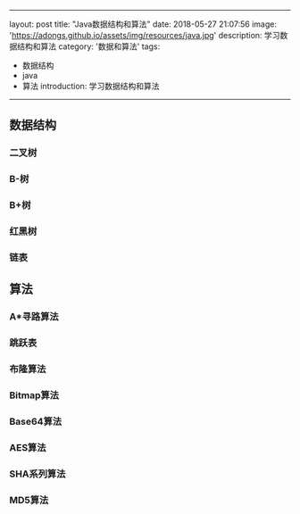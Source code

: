 
---
layout: post
title: "Java数据结构和算法"
date: 2018-05-27 21:07:56
image: 'https://adongs.github.io/assets/img/resources/java.jpg'
description: 学习数据结构和算法
category: '数据和算法'
tags:
- 数据结构
- java
- 算法
introduction: 学习数据结构和算法
---


## 数据结构

### 二叉树

### B-树

### B+树

### 红黑树

### 链表

## 算法

### A*寻路算法

### 跳跃表

### 布隆算法

### Bitmap算法

### Base64算法

### AES算法

### SHA系列算法

### MD5算法

